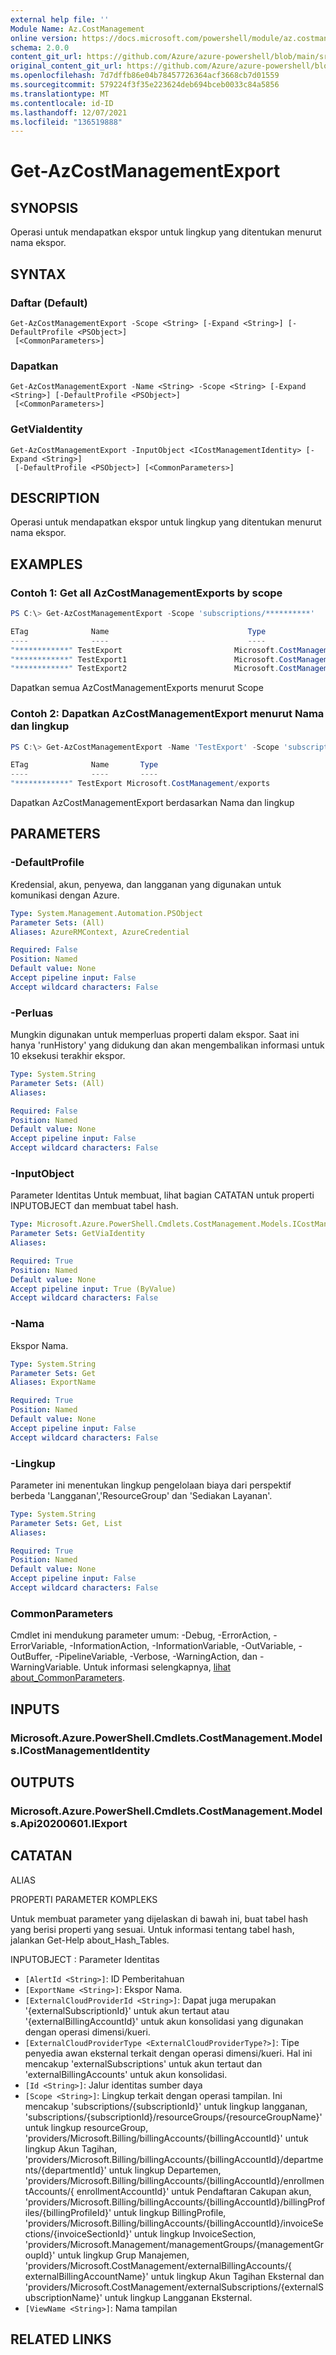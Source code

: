 ```yaml
---
external help file: ''
Module Name: Az.CostManagement
online version: https://docs.microsoft.com/powershell/module/az.costmanagement/get-azcostmanagementexport
schema: 2.0.0
content_git_url: https://github.com/Azure/azure-powershell/blob/main/src/CostManagement/help/Get-AzCostManagementExport.md
original_content_git_url: https://github.com/Azure/azure-powershell/blob/main/src/CostManagement/help/Get-AzCostManagementExport.md
ms.openlocfilehash: 7d7dffb86e04b78457726364acf3668cb7d01559
ms.sourcegitcommit: 579224f3f35e223624deb694bceb0033c84a5856
ms.translationtype: MT
ms.contentlocale: id-ID
ms.lasthandoff: 12/07/2021
ms.locfileid: "136519888"
---
```

# Get-AzCostManagementExport

## SYNOPSIS
Operasi untuk mendapatkan ekspor untuk lingkup yang ditentukan menurut nama ekspor.

## SYNTAX

### Daftar (Default)
```
Get-AzCostManagementExport -Scope <String> [-Expand <String>] [-DefaultProfile <PSObject>]
 [<CommonParameters>]
```

### Dapatkan
```
Get-AzCostManagementExport -Name <String> -Scope <String> [-Expand <String>] [-DefaultProfile <PSObject>]
 [<CommonParameters>]
```

### GetViaIdentity
```
Get-AzCostManagementExport -InputObject <ICostManagementIdentity> [-Expand <String>]
 [-DefaultProfile <PSObject>] [<CommonParameters>]
```

## DESCRIPTION
Operasi untuk mendapatkan ekspor untuk lingkup yang ditentukan menurut nama ekspor.

## EXAMPLES

### Contoh 1: Get all AzCostManagementExports by scope
```powershell
PS C:\> Get-AzCostManagementExport -Scope 'subscriptions/**********'

ETag              Name                               Type
----              ----                               ----
"************" TestExport                         Microsoft.CostManagement/exports
"************" TestExport1                        Microsoft.CostManagement/exports
"************" TestExport2                        Microsoft.CostManagement/exports
```

Dapatkan semua AzCostManagementExports menurut Scope

### Contoh 2: Dapatkan AzCostManagementExport menurut Nama dan lingkup
```powershell
PS C:\> Get-AzCostManagementExport -Name 'TestExport' -Scope 'subscriptions/**********'

ETag              Name       Type
----              ----       ----
"************" TestExport Microsoft.CostManagement/exports
```

Dapatkan AzCostManagementExport berdasarkan Nama dan lingkup

## PARAMETERS

### -DefaultProfile
Kredensial, akun, penyewa, dan langganan yang digunakan untuk komunikasi dengan Azure.

```yaml
Type: System.Management.Automation.PSObject
Parameter Sets: (All)
Aliases: AzureRMContext, AzureCredential

Required: False
Position: Named
Default value: None
Accept pipeline input: False
Accept wildcard characters: False
```

### -Perluas
Mungkin digunakan untuk memperluas properti dalam ekspor.
Saat ini hanya 'runHistory' yang didukung dan akan mengembalikan informasi untuk 10 eksekusi terakhir ekspor.

```yaml
Type: System.String
Parameter Sets: (All)
Aliases:

Required: False
Position: Named
Default value: None
Accept pipeline input: False
Accept wildcard characters: False
```

### -InputObject
Parameter Identitas Untuk membuat, lihat bagian CATATAN untuk properti INPUTOBJECT dan membuat tabel hash.

```yaml
Type: Microsoft.Azure.PowerShell.Cmdlets.CostManagement.Models.ICostManagementIdentity
Parameter Sets: GetViaIdentity
Aliases:

Required: True
Position: Named
Default value: None
Accept pipeline input: True (ByValue)
Accept wildcard characters: False
```

### -Nama
Ekspor Nama.

```yaml
Type: System.String
Parameter Sets: Get
Aliases: ExportName

Required: True
Position: Named
Default value: None
Accept pipeline input: False
Accept wildcard characters: False
```

### -Lingkup
Parameter ini menentukan lingkup pengelolaan biaya dari perspektif berbeda 'Langganan','ResourceGroup' dan 'Sediakan Layanan'.

```yaml
Type: System.String
Parameter Sets: Get, List
Aliases:

Required: True
Position: Named
Default value: None
Accept pipeline input: False
Accept wildcard characters: False
```

### CommonParameters
Cmdlet ini mendukung parameter umum: -Debug, -ErrorAction, -ErrorVariable, -InformationAction, -InformationVariable, -OutVariable, -OutBuffer, -PipelineVariable, -Verbose, -WarningAction, dan -WarningVariable. Untuk informasi selengkapnya, [lihat about_CommonParameters](http://go.microsoft.com/fwlink/?LinkID=113216).

## INPUTS

### Microsoft.Azure.PowerShell.Cmdlets.CostManagement.Models.ICostManagementIdentity

## OUTPUTS

### Microsoft.Azure.PowerShell.Cmdlets.CostManagement.Models.Api20200601.IExport

## CATATAN

ALIAS

PROPERTI PARAMETER KOMPLEKS

Untuk membuat parameter yang dijelaskan di bawah ini, buat tabel hash yang berisi properti yang sesuai. Untuk informasi tentang tabel hash, jalankan Get-Help about_Hash_Tables.


INPUTOBJECT <ICostManagementIdentity> : Parameter Identitas
  - `[AlertId <String>]`: ID Pemberitahuan
  - `[ExportName <String>]`: Ekspor Nama.
  - `[ExternalCloudProviderId <String>]`: Dapat juga merupakan '{externalSubscriptionId}' untuk akun tertaut atau '{externalBillingAccountId}' untuk akun konsolidasi yang digunakan dengan operasi dimensi/kueri.
  - `[ExternalCloudProviderType <ExternalCloudProviderType?>]`: Tipe penyedia awan eksternal terkait dengan operasi dimensi/kueri. Hal ini mencakup 'externalSubscriptions' untuk akun tertaut dan 'externalBillingAccounts' untuk akun konsolidasi.
  - `[Id <String>]`: Jalur identitas sumber daya
  - `[Scope <String>]`: Lingkup terkait dengan operasi tampilan. Ini mencakup 'subscriptions/{subscriptionId}' untuk lingkup langganan, 'subscriptions/{subscriptionId}/resourceGroups/{resourceGroupName}' untuk lingkup resourceGroup, 'providers/Microsoft.Billing/billingAccounts/{billingAccountId}' untuk lingkup Akun Tagihan, 'providers/Microsoft.Billing/billingAccounts/{billingAccountId}/departments/{departmentId}' untuk lingkup Departemen, 'providers/Microsoft.Billing/billingAccounts/{billingAccountId}/enrollmentAccounts/{ enrollmentAccountId}' untuk Pendaftaran Cakupan akun, 'providers/Microsoft.Billing/billingAccounts/{billingAccountId}/billingProfiles/{billingProfileId}' untuk lingkup BillingProfile, 'providers/Microsoft.Billing/billingAccounts/{billingAccountId}/invoiceSections/{invoiceSectionId}' untuk lingkup InvoiceSection, 'providers/Microsoft.Management/managementGroups/{managementGroupId}' untuk lingkup Grup Manajemen, 'providers/Microsoft.CostManagement/externalBillingAccounts/{ externalBillingAccountName}' untuk lingkup Akun Tagihan Eksternal dan 'providers/Microsoft.CostManagement/externalSubscriptions/{externalSubscriptionName}' untuk lingkup Langganan Eksternal.
  - `[ViewName <String>]`: Nama tampilan

## RELATED LINKS

